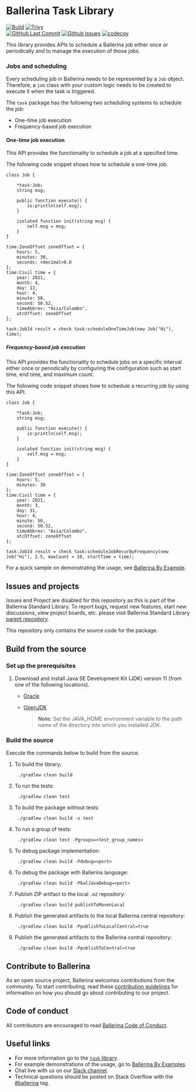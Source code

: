 Ballerina Task Library
===================

  [![Build](https://github.com/ballerina-platform/module-ballerina-task/actions/workflows/build-timestamped-master.yml/badge.svg)](https://github.com/ballerina-platform/module-ballerina-task/actions/workflows/build-timestamped-master.yml)
  [![Trivy](https://github.com/ballerina-platform/module-ballerina-task/actions/workflows/trivy-scan.yml/badge.svg)](https://github.com/ballerina-platform/module-ballerina-task/actions/workflows/trivy-scan.yml)  
  [![GitHub Last Commit](https://img.shields.io/github/last-commit/ballerina-platform/module-ballerina-task.svg)](https://github.com/ballerina-platform/module-ballerina-task/commits/master)
  [![Github issues](https://img.shields.io/github/issues/ballerina-platform/ballerina-standard-library/module/task.svg?label=Open%20Issues)](https://github.com/ballerina-platform/ballerina-standard-library/labels/module%2Ftask)
  [![codecov](https://codecov.io/gh/ballerina-platform/module-ballerina-task/branch/master/graph/badge.svg)](https://codecov.io/gh/ballerina-platform/module-ballerina-task)

This library provides APIs to schedule a Ballerina job either once or periodically and to manage the execution of those jobs.

### Jobs and scheduling

Every scheduling job in Ballerina needs to be represented by a `Job` object. Therefore, a `job` class with your custom logic needs to be created to execute it when the task is triggered.

The `task` package has the following two scheduling systems to schedule the job:

- One-time job execution
- Frequency-based job execution

#### One-time job execution

This API provides the functionality to schedule a job at a specified time.

The following code snippet shows how to schedule a one-time job.

```ballerina
class Job {

    *task:Job;
    string msg;

    public function execute() {
        io:println(self.msg);
    }

    isolated function init(string msg) {
        self.msg = msg;
    }
}

time:ZoneOffset zoneOffset = {
    hours: 5,
    minutes: 30,
    seconds: <decimal>0.0
};
time:Civil time = {
    year: 2021,
    month: 4,
    day: 13,
    hour: 4,
    minute: 50,
    second: 50.52,
    timeAbbrev: "Asia/Colombo",
    utcOffset: zoneOffset
};

task:JobId result = check task:scheduleOneTimeJob(new Job("Hi"), time);
```

##### Frequency-based job execution

This API provides the functionality to schedule jobs on a specific interval either once or periodically by configuring the configuration such as start time, end time, and maximum count.

The following code snippet shows how to schedule a recurring job by using this API.

```ballerina
class Job {

    *task:Job;
    string msg;

    public function execute() {
        io:println(self.msg);
    }

    isolated function init(string msg) {
        self.msg = msg;
    }
}

time:ZoneOffset zoneOffset = {
    hours: 5,
    minutes: 30
};
time:Civil time = {
    year: 2021,
    month: 3,
    day: 31,
    hour: 4,
    minute: 50,
    second: 50.52,
    timeAbbrev: "Asia/Colombo",
    utcOffset: zoneOffset
};

task:JobId result = check task:scheduleJobRecurByFrequency(new Job("Hi"), 2.5, maxCount = 10, startTime = time);
```

For a quick sample on demonstrating the usage, see [Ballerina By Example](https://ballerina.io/learn/by-example/).

## Issues and projects 

Issues and Project are disabled for this repository as this is part of the Ballerina Standard Library. To report bugs, request new features, start new discussions, view project boards, etc. please visit Ballerina Standard Library [parent repository](https://github.com/ballerina-platform/ballerina-standard-library). 

This repository only contains the source code for the package.

## Build from the source
### Set up the prerequisites

1. Download and install Java SE Development Kit (JDK) version 11 (from one of the following locations).
   * [Oracle](https://www.oracle.com/java/technologies/javase-jdk11-downloads.html)
   
   * [OpenJDK](https://adoptium.net/)
   
        > **Note:** Set the JAVA_HOME environment variable to the path name of the directory into which you installed JDK.
     
### Build the source

Execute the commands below to build from the source.

1. To build the library:
        
        ./gradlew clean build
        
2. To run the tests:

        ./gradlew clean test
        
3. To build the package without tests:

        ./gradlew clean build -x test

4. To run a group of tests:

        ./gradlew clean test -Pgroups=<test_group_names>

5. To debug package implementation:

        ./gradlew clean build -Pdebug=<port>
        
6. To debug the package with Ballerina language:

        ./gradlew clean build -PbalJavaDebug=<port>
        
7. Publish ZIP artifact to the local `.m2` repository:

        ./gradlew clean build publishToMavenLocal

8. Publish the generated artifacts to the local Ballerina central repository:
   
        ./gradlew clean build -PpublishToLocalCentral=true

9. Publish the generated artifacts to the Ballerina central repository:

        ./gradlew clean build -PpublishToCentral=true


## Contribute to Ballerina

As an open source project, Ballerina welcomes contributions from the community. To start contributing, read these [contribution guidelines](https://github.com/ballerina-platform/ballerina-lang/blob/master/CONTRIBUTING.md) for information on how you should go about contributing to our project.

## Code of conduct

All contributors are encouraged to read [Ballerina Code of Conduct](https://ballerina.io/code-of-conduct).

## Useful links

* For more information go to the [`task` library](https://lib.ballerina.io/ballerina/task/latest).
* For example demonstrations of the usage, go to [Ballerina By Examples](https://ballerina.io/learn/by-example/).
* Chat live with us on our [Slack channel](https://ballerina.io/community/slack/).
* Technical questions should be posted on Stack Overflow with the [#ballerina](https://stackoverflow.com/questions/tagged/ballerina) tag.
